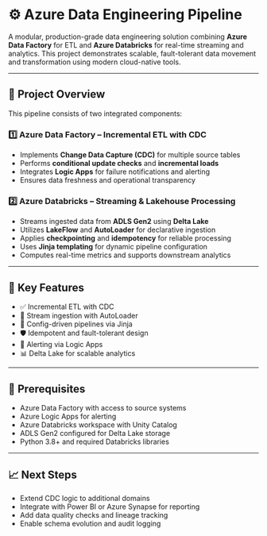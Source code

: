 
# ⚙️ Azure Data Engineering Pipeline

A modular, production-grade data engineering solution combining **Azure Data Factory** for ETL and **Azure Databricks** for real-time streaming and analytics. This project demonstrates scalable, fault-tolerant data movement and transformation using modern cloud-native tools.

---

## 📌 Project Overview

This pipeline consists of two integrated components:

### 1️⃣ Azure Data Factory – Incremental ETL with CDC
- Implements **Change Data Capture (CDC)** for multiple source tables  
- Performs **conditional update checks** and **incremental loads**  
- Integrates **Logic Apps** for failure notifications and alerting  
- Ensures data freshness and operational transparency

### 2️⃣ Azure Databricks – Streaming & Lakehouse Processing
- Streams ingested data from **ADLS Gen2** using **Delta Lake**  
- Utilizes **LakeFlow** and **AutoLoader** for declarative ingestion  
- Applies **checkpointing** and **idempotency** for reliable processing  
- Uses **Jinja templating** for dynamic pipeline configuration  
- Computes real-time metrics and supports downstream analytics

---

## 🚀 Key Features

- ✅ Incremental ETL with CDC  
- 🔁 Stream ingestion with AutoLoader  
- 🧩 Config-driven pipelines via Jinja  
- 🛡️ Idempotent and fault-tolerant design  
- 📣 Alerting via Logic Apps  
- 📊 Delta Lake for scalable analytics

---

## 🧪 Prerequisites

- Azure Data Factory with access to source systems  
- Azure Logic Apps for alerting  
- Azure Databricks workspace with Unity Catalog  
- ADLS Gen2 configured for Delta Lake storage  
- Python 3.8+ and required Databricks libraries

---

## 📈 Next Steps

- Extend CDC logic to additional domains  
- Integrate with Power BI or Azure Synapse for reporting  
- Add data quality checks and lineage tracking  
- Enable schema evolution and audit logging
